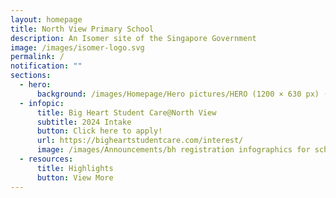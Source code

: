 ```yaml
---
layout: homepage
title: North View Primary School
description: An Isomer site of the Singapore Government
image: /images/isomer-logo.svg
permalink: /
notification: ""
sections:
  - hero:
      background: /images/Homepage/Hero pictures/HERO (1200 × 630 px) (1).gif
  - infopic:
      title: Big Heart Student Care@North View
      subtitle: 2024 Intake
      button: Click here to apply!
      url: https://bigheartstudentcare.com/interest/
      image: /images/Announcements/bh registration infographics for school website.png
  - resources:
      title: Highlights
      button: View More
---
```

